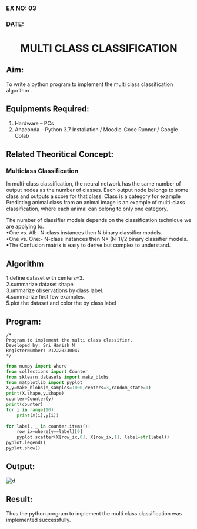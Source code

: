 ### EX NO: 03

### DATE:



# <p align="center"> MULTI CLASS CLASSIFICATION</p>
## Aim:
To write a python program to implement the multi class classification algorithm .

## Equipments Required:
1. Hardware – PCs
2. Anaconda – Python 3.7 Installation / Moodle-Code Runner / Google Colab

## Related Theoritical Concept:
### Multiclass Classification
In multi-class classification, the neural network has the same number of output nodes as the number of classes. Each output node belongs to some class and outputs a score for that class. Class is a category for example Predicting animal class from an animal image is an example of multi-class classification, where each animal can belong to only one category.

The number of classifier models depends on the classification technique we are applying to.\
•One vs. All:- N-class instances then N binary classifier models.\
•One vs. One:- N-class instances then N* (N-1)/2 binary classifier models.\
•The Confusion matrix is easy to derive but complex to understand.

## Algorithm
1.define dataset with centers=3.\
2.summarize dataset shape.\
3.ummarize observations by class label.\
4.summarize first few examples.\
5.plot the dataset and color the by class label

## Program:
```
/*
Program to implement the multi class classifier.
Developed by: Sri Harish M
RegisterNumber: 212220230047
*/
```
```python
from numpy import where
from collections import Counter
from sklearn.datasets import make_blobs
from matplotlib import pyplot
X,y=make_blobs(n_samples=1000,centers=3,random_state=1)
print(X.shape,y.shape)
counter=Counter(y)
print(counter)
for i in range(10):
    print(X[i],y[i])
    
for label, _ in counter.items():
    row_ix=where(y==label)[0]
    pyplot.scatter(X[row_ix,0], X[row_ix,1], label=str(label))
pyplot.legend()
pyplot.show()

```
## Output:
![d](https://user-images.githubusercontent.com/75235427/164037956-eb83eebb-5a43-4255-a7bf-05451f0a5ffb.jpg)

## Result:
Thus the python program to implement the multi class classification was implemented successfully.
